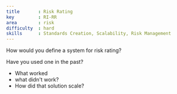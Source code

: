 ```yaml
---
title       : Risk Rating
key         : RI-RR
area        : risk
difficulty  : hard
skills      : Standards Creation, Scalability, Risk Management
---
```


How would you define a system for risk rating?

Have you used one in the past?

 - What worked
 - what didn't work?
 - How did that solution scale?
